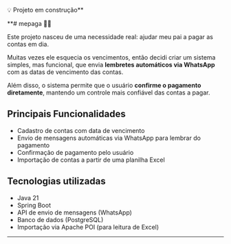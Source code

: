 💡 Projeto em construção**

**# mepaga 🧾💬

Este projeto nasceu de uma necessidade real: ajudar meu pai a pagar as contas em dia.

Muitas vezes ele esquecia os vencimentos, então decidi criar um sistema simples, mas funcional, que envia **lembretes automáticos via WhatsApp** com as datas de vencimento das contas.

Além disso, o sistema permite que o usuário **confirme o pagamento diretamente**, mantendo um controle mais confiável das contas a pagar.

## Principais Funcionalidades

- Cadastro de contas com data de vencimento
- Envio de mensagens automáticas via WhatsApp para lembrar do pagamento
- Confirmação de pagamento pelo usuário
- Importação de contas a partir de uma planilha Excel

## Tecnologias utilizadas

- Java 21
- Spring Boot
- API de envio de mensagens (WhatsApp)
- Banco de dados (PostgreSQL)
- Importação via Apache POI (para leitura de Excel)

---
